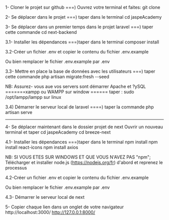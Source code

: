 1- Cloner le projet sur github
===) Ouvrez votre terminal et faites:
git clone 

2- Se déplacer dans le projet
===) taper dans le terminal
cd jaspeAcademy 

3- Se déplacer dans un premier temps dans le projet laravel
===) taper cette commande
cd next-backend

3.1- Installer les dépendances
===)taper dans le terminal
composer install

3.2-Créer un fichier .env et copier le contenu du fichier
.env.example

Ou bien remplacer le fichier .env.example par .env

3.3- Mettre en place la base de données avec les utilisateurs
===) taper cette commande
php artisan migrate:fresh --seed

NB: Assurez- vous aue vos servers sont démarrer Apache et ?ySQL
      =======xampp ou WAMPP sur window 
      ====== taper : sudo /opt/lampp/lampp sur linux

3.4) Démarrer le serveur local de laravel
====) taper la commande 
php artisan serve

----------------------------------------------------------------------------------------------------------------------------------------------------------
4- Se déplacer maintenant dans le dossier projet de next
Ouvrir un nouveau terminal et taper
cd jaspeAcademy 
cd breeze-next

4.1- Installer les dépendances
===)taper dans le terminal
npm install
npm install react-icons 
npm install axios

NB: SI VOUS ETES SUR  WINDOWS ET QUE VOUS N'AVEZ PAS "npm"; Télécharger et installer node.js (https://nodejs.org/fr)  d'abord et reprenez le processus

4.2-Créer un fichier .env et copier le contenu du fichier
.env.example

Ou bien remplacer le fichier .env.example par .env

4.3-  Démarrer le serveur local de next


5- Copier chaque lien dans un onglet de votre navigateur
http://localhost:3000/
http://127.0.0.1:8000/


